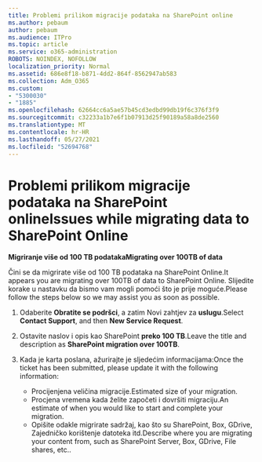 ```yaml
---
title: Problemi prilikom migracije podataka na SharePoint online
ms.author: pebaum
author: pebaum
ms.audience: ITPro
ms.topic: article
ms.service: o365-administration
ROBOTS: NOINDEX, NOFOLLOW
localization_priority: Normal
ms.assetid: 686e8f18-b871-4dd2-864f-8562947ab583
ms.collection: Adm_O365
ms.custom:
- "5300030"
- "1885"
ms.openlocfilehash: 62664cc6a5ae57b45cd3edbd99db19f6c376f3f9
ms.sourcegitcommit: c32233a1b7e6f1b07913d25f90189a58a8de2560
ms.translationtype: MT
ms.contentlocale: hr-HR
ms.lasthandoff: 05/27/2021
ms.locfileid: "52694768"
---
```

# <a name="issues-while-migrating-data-to-sharepoint-online"></a><span data-ttu-id="87188-102">Problemi prilikom migracije podataka na SharePoint online</span><span class="sxs-lookup"><span data-stu-id="87188-102">Issues while migrating data to SharePoint Online</span></span>

<span data-ttu-id="87188-103">**Migriranje više od 100 TB podataka**</span><span class="sxs-lookup"><span data-stu-id="87188-103">**Migrating over 100TB of data**</span></span>

<span data-ttu-id="87188-104">Čini se da migrirate više od 100 TB podataka na SharePoint Online.</span><span class="sxs-lookup"><span data-stu-id="87188-104">It appears you are migrating over 100TB of data to SharePoint Online.</span></span> <span data-ttu-id="87188-105">Slijedite korake u nastavku da bismo vam mogli pomoći što je prije moguće.</span><span class="sxs-lookup"><span data-stu-id="87188-105">Please follow the steps below so we may assist you as soon as possible.</span></span> 

1. <span data-ttu-id="87188-106">Odaberite **Obratite se podršci**, a zatim Novi zahtjev za **uslugu**.</span><span class="sxs-lookup"><span data-stu-id="87188-106">Select **Contact Support**, and then **New Service Request**.</span></span> 
2. <span data-ttu-id="87188-107">Ostavite naslov i opis kao SharePoint **preko 100 TB**.</span><span class="sxs-lookup"><span data-stu-id="87188-107">Leave the title and description as **SharePoint migration over 100TB**.</span></span>
3. <span data-ttu-id="87188-108">Kada je karta poslana, ažurirajte je sljedećim informacijama:</span><span class="sxs-lookup"><span data-stu-id="87188-108">Once the ticket has been submitted, please update it with the following information:</span></span> 

    - <span data-ttu-id="87188-109">Procijenjena veličina migracije.</span><span class="sxs-lookup"><span data-stu-id="87188-109">Estimated size of your migration.</span></span>
    - <span data-ttu-id="87188-110">Procjena vremena kada želite započeti i dovršiti migraciju.</span><span class="sxs-lookup"><span data-stu-id="87188-110">An estimate of when you would like to start and complete your migration.</span></span>
    - <span data-ttu-id="87188-111">Opišite odakle migrirate sadržaj, kao što su SharePoint, Box, GDrive, Zajedničko korištenje datoteka itd.</span><span class="sxs-lookup"><span data-stu-id="87188-111">Describe where you are migrating your content from, such as SharePoint Server, Box, GDrive, File shares, etc..</span></span>
